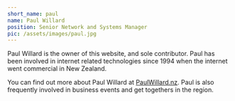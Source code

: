 ```yaml
---
short_name: paul
name: Paul Willard
position: Senior Network and Systems Manager
pic: /assets/images/paul.jpg 
---
```

Paul Willard is the owner of this website, and sole contributor. Paul has been involved in internet related technologies since 1994 when the internet went commercial in New Zealand.

You can find out more about Paul Willard at <a target="_blank" href="https://www.paulwillard.nz">PaulWillard.nz</a>. Paul is also frequently involved in business events and get togethers in the region.
